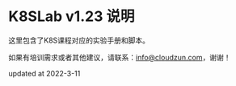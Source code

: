# K8SLab v1.23 说明   

这里包含了K8S课程对应的实验手册和脚本。  

如果有培训需求或者其他建议，请联系：info@cloudzun.com，谢谢！


updated at 2022-3-11
